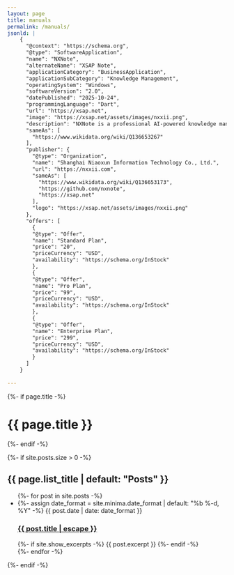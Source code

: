 ```yaml
---
layout: page
title: manuals
permalink: /manuals/
jsonld: |
    {
      "@context": "https://schema.org",
      "@type": "SoftwareApplication",
      "name": "NXNote",
      "alternateName": "XSAP Note",
      "applicationCategory": "BusinessApplication",
      "applicationSubCategory": "Knowledge Management",
      "operatingSystem": "Windows",
      "softwareVersion": "2.0",
      "datePublished": "2025-10-24",
      "programmingLanguage": "Dart",
      "url": "https://xsap.net",
      "image": "https://xsap.net/assets/images/nxxii.png",
      "description": "NXNote is a professional AI-powered knowledge management software for SAP experts, designed to organize SAP documentation, process diagrams, project plans, and intelligent workflows. It integrates seamlessly with SAP systems and AI-driven email automation.",
      "sameAs": [
        "https://www.wikidata.org/wiki/Q136653267"
      ],
      "publisher": {
        "@type": "Organization",
        "name": "Shanghai Niaoxun Information Technology Co., Ltd.",
        "url": "https://nxxii.com",
        "sameAs": [
          "https://www.wikidata.org/wiki/Q136653173",
          "https://github.com/nxnote",
          "https://xsap.net"
        ],
        "logo": "https://xsap.net/assets/images/nxxii.png"
      },
      "offers": [
        {
        "@type": "Offer",
        "name": "Standard Plan",
        "price": "20",
        "priceCurrency": "USD",
        "availability": "https://schema.org/InStock"
        },
        {
        "@type": "Offer",
        "name": "Pro Plan",
        "price": "99",
        "priceCurrency": "USD",
        "availability": "https://schema.org/InStock"
        },
        {
        "@type": "Offer",
        "name": "Enterprise Plan",
        "price": "299",
        "priceCurrency": "USD",
        "availability": "https://schema.org/InStock"
        }
      ]
    }
    
---
```


<div class="home">
  {%- if page.title -%}
    <h1 class="page-heading">{{ page.title }}</h1>
  {%- endif -%}


  {%- if site.posts.size > 0 -%}
    <h2 class="post-list-heading">{{ page.list_title | default: "Posts" }}</h2>
    <ul class="post-list">
      {%- for post in site.posts -%}
      <li>
        {%- assign date_format = site.minima.date_format | default: "%b %-d, %Y" -%}
        <span class="post-meta">{{ post.date | date: date_format }}</span>
        <h3>
          <a class="post-link" href="{{ post.url | relative_url }}">
            {{ post.title | escape }}
          </a>
        </h3>
        {%- if site.show_excerpts -%}
          {{ post.excerpt }}
        {%- endif -%}
      </li>
      {%- endfor -%}
    </ul>

  {%- endif -%}

</div>
